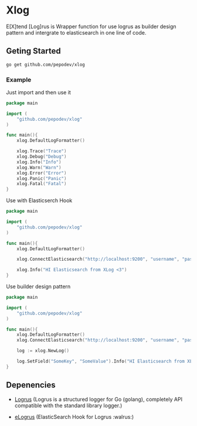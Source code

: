 # Xlog

E[X]tend [Log]rus is Wrapper function for use logrus as builder design pattern and intergrate to elasticsearch in one line of code.

## Geting Started

```sh
go get github.com/pepodev/xlog
```

### Example

Just import and then use it

```go
package main

import (
    "github.com/pepodev/xlog"
)

func main(){
    xlog.DefaultLogFormatter()

    xlog.Trace("Trace")
    xlog.Debug("Debug")
    xlog.Info("Info")
    xlog.Warn("Warn")
    xlog.Error("Error")
    xlog.Panic("Panic")
    xlog.Fatal("Fatal")
}
```

Use with Elasticserch Hook

```go
package main

import (
    "github.com/pepodev/xlog"
)

func main(){
    xlog.DefaultLogFormatter()

    xlog.ConnectElasticsearch("http://localhost:9200", "username", "password", "host", "index", logrus.DebugLevel)

    xlog.Info("HI Elasticsearch from XLog <3")
}
```

Use builder design pattern

```go
package main

import (
    "github.com/pepodev/xlog"
)

func main(){
    xlog.DefaultLogFormatter()
    xlog.ConnectElasticsearch("http://localhost:9200", "username", "password", "host", "index", logrus.DebugLevel)

    log := xlog.NewLog()

    log.SetField("SomeKey", "SomeValue").Info("HI Elasticsearch from XLog <3")
}
```

## Depenencies

- [Logrus](https://github.com/sirupsen/logrus) (Logrus is a structured logger for Go (golang), completely API compatible with the standard library logger.)

- [eLogrus](https://github.com/sohlich/elogrus) (ElasticSearch Hook for Logrus :walrus:)

